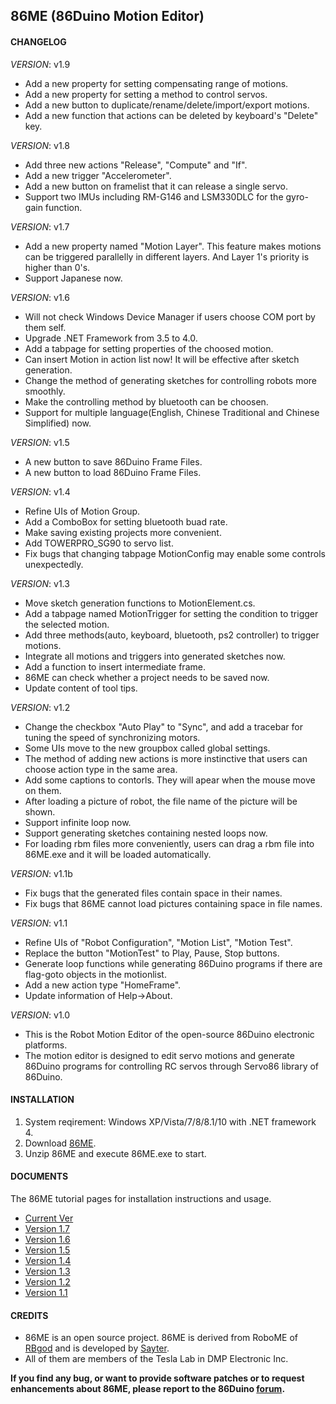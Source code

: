 86ME (86Duino Motion Editor)
---------
#### CHANGELOG ####

_VERSION_: v1.9

* Add a new property for setting compensating range of motions.
* Add a new property for setting a method to control servos.
* Add a new button to duplicate/rename/delete/import/export motions.
* Add a new function that actions can be deleted by keyboard's "Delete" key. 

_VERSION_: v1.8

* Add three new actions "Release", "Compute" and "If".
* Add a new trigger "Accelerometer".
* Add a new button on framelist that it can release a single servo.
* Support two IMUs including RM-G146 and LSM330DLC for the gyro-gain function.

_VERSION_: v1.7

* Add a new property named "Motion Layer". This feature makes motions can be triggered parallelly in different layers. And Layer 1's priority is higher than 0's.
* Support Japanese now.

_VERSION_: v1.6

* Will not check Windows Device Manager if users choose COM port by them self.
* Upgrade .NET Framework from 3.5 to 4.0.
* Add a tabpage for setting properties of the choosed motion.
* Can insert Motion in action list now! It will be effective after sketch generation.
* Change the method of generating sketches for controlling robots more smoothly.
* Make the controlling method by bluetooth can be choosen.
* Support for multiple language(English, Chinese Traditional and Chinese Simplified) now.

_VERSION_: v1.5

* A new button to save 86Duino Frame Files.
* A new button to load 86Duino Frame Files.

_VERSION_: v1.4

* Refine UIs of Motion Group.
* Add a ComboBox for setting bluetooth buad rate.
* Make saving existing projects more convenient.
* Add TOWERPRO_SG90 to servo list.
* Fix bugs that changing tabpage MotionConfig may enable some controls unexpectedly.

_VERSION_: v1.3

* Move sketch generation functions to MotionElement.cs.
* Add a tabpage named MotionTrigger for setting the condition to trigger the selected motion.
* Add three methods(auto, keyboard, bluetooth, ps2 controller) to trigger motions.
* Integrate all motions and triggers into generated sketches now.
* Add a function to insert intermediate frame.
* 86ME can check whether a project needs to be saved now.
* Update content of tool tips.

_VERSION_: v1.2

* Change the checkbox "Auto Play" to "Sync", and add a tracebar for tuning the speed of synchronizing motors.
* Some UIs move to the new groupbox called global settings.
* The method of adding new actions is more instinctive that users can choose action type in the same area.
* Add some captions to contorls. They will apear when the mouse move on them.
* After loading a picture of robot, the file name of the picture will be shown.
* Support infinite loop now.
* Support generating sketches containing nested loops now.
* For loading rbm files more conveniently, users can drag a rbm file into 86ME.exe and it will be loaded automatically.

_VERSION_: v1.1b

* Fix bugs that the generated files contain space in their names.
* Fix bugs that 86ME cannot load pictures containing space in file names. 

_VERSION_: v1.1

* Refine UIs of "Robot Configuration", "Motion List", "Motion Test".
* Replace the button "MotionTest" to Play, Pause, Stop buttons.
* Generate loop functions while generating 86Duino programs if there are flag-goto objects in the motionlist.
* Add a new action type "HomeFrame".
* Update information of Help->About.

_VERSION_: v1.0

* This is the Robot Motion Editor of the open-source 86Duino electronic platforms.
* The motion editor is designed to edit servo motions and generate 86Duino programs for controlling RC servos through Servo86 library of 86Duino.

#### INSTALLATION ####

1. System reqirement: Windows XP/Vista/7/8/8.1/10 with .NET framework 4.
2. Download [86ME](https://github.com/Sayter99/86ME/releases/download/86ME/86ME_v1.9.zip).
3. Unzip 86ME and execute 86ME.exe to start.

#### DOCUMENTS ####

The 86ME tutorial pages for installation instructions and usage.

* [Current Ver](http://www.86duino.com/index.php?p=11544&lang=TW)
* [Version 1.7](http://www.86duino.com/index.php?p=15750&lang=TW)
* [Version 1.6](http://www.86duino.com/index.php?p=14738&lang=TW)
* [Version 1.5](http://www.86duino.com/index.php?p=13111&lang=TW)
* [Version 1.4](http://www.86duino.com/index.php?p=12778&lang=TW)
* [Version 1.3](http://www.86duino.com/index.php?p=12646&lang=TW)
* [Version 1.2](http://www.86duino.com/index.php?p=12298&lang=TW)
* [Version 1.1](http://www.86duino.com/index.php?p=11850&lang=TW)

#### CREDITS ####

* 86ME is an open source project. 86ME is derived from RoboME of [RBgod](https://github.com/RoBoardGod/RoBoME) and is developed by [Sayter](sayter@dmp.com.tw).
* All of them are members of the Tesla Lab in DMP Electronic Inc.

**If you find any bug, or want to provide software patches or to request enhancements about 86ME, please report to the 86Duino [forum](http://www.86duino.com/?page_id=85).**

